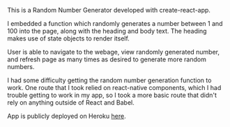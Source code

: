 This is a Random Number Generator developed with create-react-app.

I embedded a function which randomly generates a number between 1 and 100 into the page, along with the heading and body text. The heading makes use of state objects to render itself.

User is able to navigate to the webage, view randomly generated number, and refresh page as many times as desired to generate more random numbers.

I had some difficulty getting the random number generation function to work. One route that I took relied on react-native components, which I had trouble getting to work in my app, so I took a more basic route that didn't rely on anything outside of React and Babel.

App is publicly deployed on Heroku [here](https://react-random-number-generator.herokuapp.com/).
